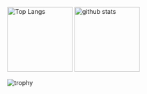 <p align="left"> 
  <img alt="Top Langs" height="150px" src="https://github-readme-stats-git-masterrstaa-rickstaa.vercel.app/api?username=VeyronSakai&show_icons=true" />
  <img alt="github stats" height="150px" src="https://github-readme-stats-git-masterrstaa-rickstaa.vercel.app/api/top-langs/?username=VeyronSakai&layout=compact&show_icons=true" />
</p>

![trophy](https://github-profile-trophy.vercel.app/?username=VeyronSakai)
